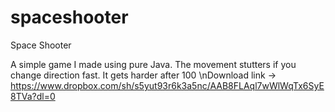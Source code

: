 # spaceshooter
Space Shooter 

A simple game I made using pure Java. The movement stutters if you change direction fast. It gets harder after 100
\nDownload link -> https://www.dropbox.com/sh/s5yut93r6k3a5nc/AAB8FLAql7wWlWqTx6SyE8TVa?dl=0
